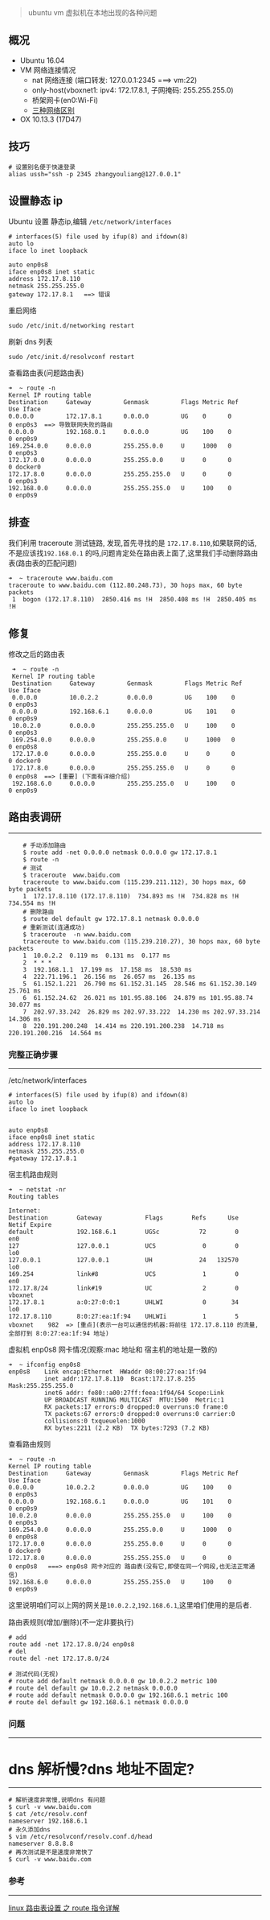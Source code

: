 > ubuntu vm 虚拟机在本地出现的各种问题

概况
---

- Ubuntu 16.04 
- VM 网络连接情况
    - nat 网络连接 (端口转发: 127.0.0.1:2345 ===> vm:22)
    - only-host(vboxnet1: ipv4: 172.17.8.1, 子网掩码: ﻿255.255.255.0)
    - 桥架网卡(en0:Wi-Fi)
    - [三种网络区别](./README.md)
- OX 10.13.3 (17D47)

技巧
---
    
    # 设置别名便于快速登录
    alias ussh="ssh -p 2345 zhangyouliang@127.0.0.1"
    


设置静态 ip
---

Ubuntu 设置 静态ip,编辑 `/etc/network/interfaces`

    # interfaces(5) file used by ifup(8) and ifdown(8)
    auto lo
    iface lo inet loopback
    
    auto enp0s8
    iface enp0s8 inet static
    address 172.17.8.110
    netmask 255.255.255.0
    gateway 172.17.8.1   ==> 错误

重启网络

    sudo /etc/init.d/networking restart

刷新 dns 列表
    
    sudo /etc/init.d/resolvconf restart
    
查看路由表(问题路由表)

    ➜  ~ route -n
    Kernel IP routing table
    Destination     Gateway         Genmask         Flags Metric Ref    Use Iface
    0.0.0.0         172.17.8.1      0.0.0.0         UG    0      0        0 enp0s3  ==> 导致联网失败的路由
    0.0.0.0         192.168.0.1     0.0.0.0         UG    100    0        0 enp0s9
    169.254.0.0     0.0.0.0         255.255.0.0     U     1000   0        0 enp0s3
    172.17.0.0      0.0.0.0         255.255.0.0     U     0      0        0 docker0
    172.17.8.0      0.0.0.0         255.255.255.0   U     0      0        0 enp0s3
    192.168.0.0     0.0.0.0         255.255.255.0   U     100    0        0 enp0s9

排查
----
我们利用 traceroute 测试链路, 发现,首先寻找的是 `172.17.8.110`,如果联网的话,不是应该找`192.168.0.1` 的吗,问题肯定处在路由表上面了,这里我们手动删除路由表(路由表的匹配问题)

    ➜  ~ traceroute www.baidu.com
    traceroute to www.baidu.com (112.80.248.73), 30 hops max, 60 byte packets
     1  bogon (172.17.8.110)  2850.416 ms !H  2850.408 ms !H  2850.405 ms !H

修复
----


修改之后的路由表
     
     ➜  ~ route -n
     Kernel IP routing table
     Destination     Gateway         Genmask         Flags Metric Ref    Use Iface
     0.0.0.0         10.0.2.2        0.0.0.0         UG    100    0        0 enp0s3
     0.0.0.0         192.168.6.1     0.0.0.0         UG    101    0        0 enp0s9
     10.0.2.0        0.0.0.0         255.255.255.0   U     100    0        0 enp0s3
     169.254.0.0     0.0.0.0         255.255.0.0     U     1000   0        0 enp0s8
     172.17.0.0      0.0.0.0         255.255.0.0     U     0      0        0 docker0
     172.17.8.0      0.0.0.0         255.255.255.0   U     0      0        0 enp0s8  ==> [重要] (下面有详细介绍)
     192.168.6.0     0.0.0.0         255.255.255.0   U     100    0        0 enp0s9

## 路由表调研
---
        # 手动添加路由
        $ route add -net 0.0.0.0 netmask 0.0.0.0 gw 172.17.8.1
        $ route -n
        # 测试
        $ traceroute  www.baidu.com
        traceroute to www.baidu.com (115.239.211.112), 30 hops max, 60 byte packets
        1  172.17.8.110 (172.17.8.110)  734.893 ms !H  734.828 ms !H  734.554 ms !H
        # 删除路由
        $ route del default gw 172.17.8.1 netmask 0.0.0.0
        # 重新测试(连通成功)
        $ traceroute  -n www.baidu.com                   
        traceroute to www.baidu.com (115.239.210.27), 30 hops max, 60 byte packets
        1  10.0.2.2  0.119 ms  0.131 ms  0.177 ms
        2  * * *
        3  192.168.1.1  17.199 ms  17.158 ms  18.530 ms
        4  222.71.196.1  26.156 ms  26.057 ms  26.135 ms
        5  61.152.1.221  26.790 ms 61.152.31.145  28.546 ms 61.152.30.149  25.761 ms
        6  61.152.24.62  26.021 ms 101.95.88.106  24.879 ms 101.95.88.74  30.077 ms
        7  202.97.33.242  26.829 ms 202.97.33.222  14.230 ms 202.97.33.214  14.306 ms
        8  220.191.200.248  14.414 ms 220.191.200.238  14.718 ms 220.191.200.216  14.564 ms


### 完整正确步骤
---

/etc/network/interfaces

    # interfaces(5) file used by ifup(8) and ifdown(8)
    auto lo
    iface lo inet loopback
    
    
    auto enp0s8
    iface enp0s8 inet static
    address 172.17.8.110
    netmask 255.255.255.0
    #gateway 172.17.8.1

宿主机路由规则

    ➜  ~ netstat -nr
    Routing tables
    
    Internet:
    Destination        Gateway            Flags        Refs      Use   Netif Expire
    default            192.168.6.1        UGSc           72        0     en0
    127                127.0.0.1          UCS             0        0     lo0
    127.0.0.1          127.0.0.1          UH             24   132570     lo0
    169.254            link#8             UCS             1        0     en0
    172.17.8/24        link#19            UC              2        0 vboxnet
    172.17.8.1         a:0:27:0:0:1       UHLWI           0       34     lo0   
    172.17.8.110       8:0:27:ea:1f:94    UHLWIi          1        5 vboxnet    982  => [重点](表示一台可以通信的机器:将前往 172.17.8.110 的流量,全部打到 8:0:27:ea:1f:94 地址)

虚拟机 enp0s8 网卡情况(观察:mac 地址和 宿主机的地址是一致的)
    
    ➜  ~ ifconfig enp0s8
    enp0s8    Link encap:Ethernet  HWaddr 08:00:27:ea:1f:94  
              inet addr:172.17.8.110  Bcast:172.17.8.255  Mask:255.255.255.0
              inet6 addr: fe80::a00:27ff:feea:1f94/64 Scope:Link
              UP BROADCAST RUNNING MULTICAST  MTU:1500  Metric:1
              RX packets:17 errors:0 dropped:0 overruns:0 frame:0
              TX packets:67 errors:0 dropped:0 overruns:0 carrier:0
              collisions:0 txqueuelen:1000 
              RX bytes:2211 (2.2 KB)  TX bytes:7293 (7.2 KB)    


查看路由规则

    ➜  ~ route -n                           
    Kernel IP routing table
    Destination     Gateway         Genmask         Flags Metric Ref    Use Iface
    0.0.0.0         10.0.2.2        0.0.0.0         UG    100    0        0 enp0s3
    0.0.0.0         192.168.6.1     0.0.0.0         UG    101    0        0 enp0s9
    10.0.2.0        0.0.0.0         255.255.255.0   U     100    0        0 enp0s3
    169.254.0.0     0.0.0.0         255.255.0.0     U     1000   0        0 enp0s8
    172.17.0.0      0.0.0.0         255.255.0.0     U     0      0        0 docker0
    172.17.8.0      0.0.0.0         255.255.255.0   U     0      0        0 enp0s8   ===> enp0s8 网卡对应的 路由表(没有它,即使在同一个网段,也无法正常通信)
    192.168.6.0     0.0.0.0         255.255.255.0   U     100    0        0 enp0s9

这里说明咱们可以上网的网关是`10.0.2.2`,`192.168.6.1`,这里咱们使用的是后者.
    



路由表规则(增加/删除)(不一定非要执行)
    
    # add
    route add -net 172.17.8.0/24 enp0s8
    # del
    route del -net 172.17.8.0/24
    
    # 测试代码(无视)
    # route add default netmask 0.0.0.0 gw 10.0.2.2 metric 100
    # route del default gw 10.0.2.2 netmask 0.0.0.0  
    # route add default netmask 0.0.0.0 gw 192.168.6.1 metric 100
    # route del default gw 192.168.6.1 netmask 0.0.0.0  

### 问题
----

# dns 解析慢?dns 地址不固定?
----

    # 解析速度非常慢,说明dns 有问题
    $ curl -v www.baidu.com
    $ cat /etc/resolv.conf
    nameserver 192.168.6.1
    # 永久添加dns
    $ vim /etc/resolvconf/resolv.conf.d/head
    nameserver 8.8.8.8
    # 再次测试是不是速度非常快了
    $ curl -v www.baidu.com


### 参考
---

[linux 路由表设置 之 route 指令详解](https://www.cnblogs.com/baiduboy/p/7278715.html)